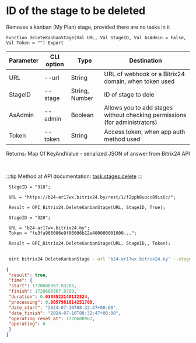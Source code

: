﻿---
sidebar_position: 3
---

# ID of the stage to be deleted
 Removes a kanban (My Plan) stage, provided there are no tasks in it



`Function DeleteKanbanStage(Val URL, Val StageID, Val AsAdmin = False, Val Token = "") Export`

 | Parameter | CLI option | Type | Destination |
 |-|-|-|-|
 | URL | --url | String | URL of webhook or a Bitrix24 domain, when token used |
 | StageID | --stage | String, Number | ID of stage to dele |
 | AsAdmin | --admin | Boolean | Allows you to add stages without checking permissions (for administrators) |
 | Token | --token | String | Access token, when app auth method used |

 
 Returns: Map Of KeyAndValue - serialized JSON of answer from Bitrix24 API

<br/>

:::tip
Method at API documentation: [task.stages.delete](https://dev.1c-bitrix.ru/rest_help/tasks/task/kanban/task_stages_delete.php)
:::
<br/>


```bsl title="Code example"
 StageID = "318";
 
 URL = "https://b24-ar17wx.bitrix24.by/rest/1/f2pph8uucc89is6c/";
 
 Result = OPI_Bitrix24.DeleteKanbanStage(URL, StageID, True);
 
 StageID = "320";
 
 URL = "b24-ar17wx.bitrix24.by";
 Token = "fe3fa966006e9f06006b12e400000001000...";
 
 Result = OPI_Bitrix24.DeleteKanbanStage(URL, StageID,, Token);
```
	


```sh title="CLI command example"
 
 oint bitrix24 DeleteKanbanStage --url "b24-ar17wx.bitrix24.by" --stage "128" --admin %admin% --token "56898d66006e9f06006b12e400000001000..."

```

```json title="Result"
{
 "result": true,
 "time": {
 "start": 1720600367.83205,
 "finish": 1720600367.8709,
 "duration": 0.0388522148132324,
 "processing": 0.0057981014251709,
 "date_start": "2024-07-10T08:32:47+00:00",
 "date_finish": "2024-07-10T08:32:47+00:00",
 "operating_reset_at": 1720600967,
 "operating": 0
 }
}
```
